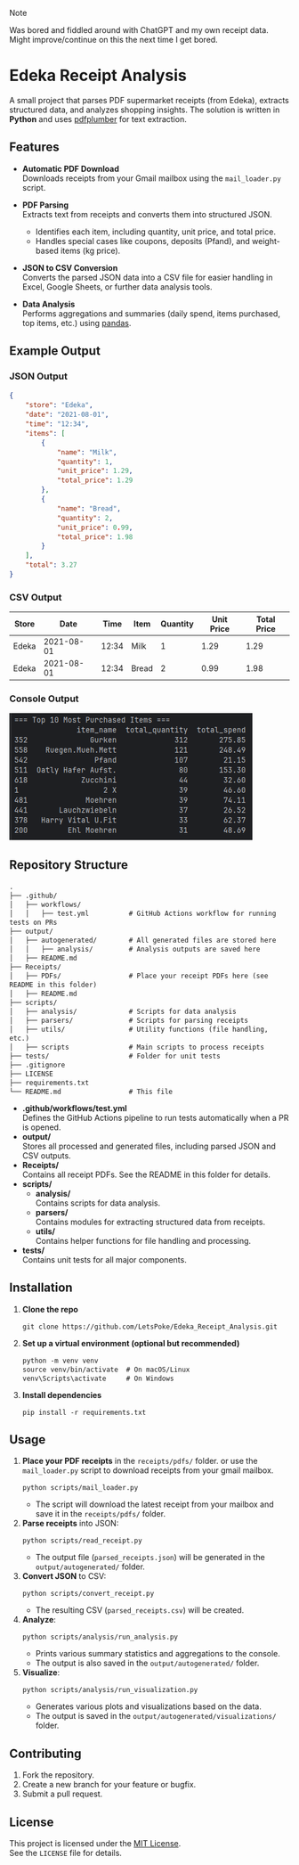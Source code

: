 > [!NOTE]  
> Was bored and fiddled around with ChatGPT and my own receipt data.  
> Might improve/continue on this the next time I get bored.

# Edeka Receipt Analysis

A small project that parses PDF supermarket receipts (from Edeka), extracts structured data, and analyzes shopping insights. The solution is written in **Python** and uses [pdfplumber](https://github.com/jsvine/pdfplumber) for text extraction.

## Features

- **Automatic PDF Download**  
  Downloads receipts from your Gmail mailbox using the `mail_loader.py` script.

- **PDF Parsing**  
  Extracts text from receipts and converts them into structured JSON.
    - Identifies each item, including quantity, unit price, and total price.
    - Handles special cases like coupons, deposits (Pfand), and weight-based items (kg price).

- **JSON to CSV Conversion**  
  Converts the parsed JSON data into a CSV file for easier handling in Excel, Google Sheets, or further data analysis tools.

- **Data Analysis**  
  Performs aggregations and summaries (daily spend, items purchased, top items, etc.) using [pandas](https://pandas.pydata.org/).

## Example Output

### JSON Output

```json
{
    "store": "Edeka",
    "date": "2021-08-01",
    "time": "12:34",
    "items": [
        {
            "name": "Milk",
            "quantity": 1,
            "unit_price": 1.29,
            "total_price": 1.29
        },
        {
            "name": "Bread",
            "quantity": 2,
            "unit_price": 0.99,
            "total_price": 1.98
        }
    ],
    "total": 3.27
}
```

### CSV Output

| Store | Date       | Time | Item  | Quantity | Unit Price | Total Price |
|-------|------------|------|-------|----------|------------|-------------|
| Edeka | 2021-08-01 | 12:34| Milk  | 1        | 1.29       | 1.29        |
| Edeka | 2021-08-01 | 12:34| Bread | 2        | 0.99       | 1.98        |

### Console Output

![example_output.png](example_output.png)

## Repository Structure

```
.
├── .github/
│   ├── workflows/
│   │   ├── test.yml          # GitHub Actions workflow for running tests on PRs
├── output/
│   ├── autogenerated/        # All generated files are stored here
│   │   ├── analysis/         # Analysis outputs are saved here
│   ├── README.md
├── Receipts/
│   ├── PDFs/                 # Place your receipt PDFs here (see README in this folder)
│   ├── README.md
├── scripts/
│   ├── analysis/             # Scripts for data analysis
│   ├── parsers/              # Scripts for parsing receipts
│   ├── utils/                # Utility functions (file handling, etc.)
│   ├── scripts               # Main scripts to process receipts
├── tests/                    # Folder for unit tests
├── .gitignore
├── LICENSE
├── requirements.txt
└── README.md                 # This file
```

- **.github/workflows/test.yml**  
  Defines the GitHub Actions pipeline to run tests automatically when a PR is opened.
- **output/**  
  Stores all processed and generated files, including parsed JSON and CSV outputs.
- **Receipts/**  
  Contains all receipt PDFs. See the README in this folder for details.
- **scripts/**  
    - **analysis/**  
        Contains scripts for data analysis.
    - **parsers/**  
        Contains modules for extracting structured data from receipts.
    - **utils/**  
        Contains helper functions for file handling and processing.
- **tests/**  
    Contains unit tests for all major components.

## Installation

1. **Clone the repo**
   ```
   git clone https://github.com/LetsPoke/Edeka_Receipt_Analysis.git
   ```
2. **Set up a virtual environment (optional but recommended)**
   ```
   python -m venv venv
   source venv/bin/activate  # On macOS/Linux
   venv\Scripts\activate     # On Windows
   ```
3. **Install dependencies**
   ```
   pip install -r requirements.txt
   ```

## Usage

1. **Place your PDF receipts** in the `receipts/pdfs/` folder. or use the `mail_loader.py` script to download receipts from your gmail mailbox.
   ```
   python scripts/mail_loader.py
   ```
    - The script will download the latest receipt from your mailbox and save it in the `receipts/pdfs/` folder.
2. **Parse receipts** into JSON:
   ```
   python scripts/read_receipt.py
   ```
    - The output file (`parsed_receipts.json`) will be generated in the `output/autogenerated/` folder.
3. **Convert JSON** to CSV:
   ```
   python scripts/convert_receipt.py
   ```
    - The resulting CSV (`parsed_receipts.csv`) will be created.
4. **Analyze**:
   ```
   python scripts/analysis/run_analysis.py
   ```
    - Prints various summary statistics and aggregations to the console.
    - The output is also saved in the `output/autogenerated/` folder.
5. **Visualize**:
   ```
   python scripts/analysis/run_visualization.py
   ```
    - Generates various plots and visualizations based on the data.
    - The output is saved in the `output/autogenerated/visualizations/` folder.

## Contributing

1. Fork the repository.
2. Create a new branch for your feature or bugfix.
3. Submit a pull request.

## License

This project is licensed under the [MIT License](LICENSE).  
See the `LICENSE` file for details.